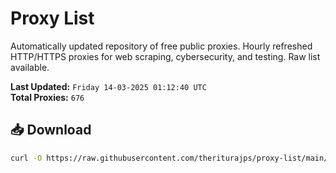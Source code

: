 # Proxy List

Automatically updated repository of free public proxies. Hourly refreshed HTTP/HTTPS proxies for web scraping, cybersecurity, and testing. Raw list available.

**Last Updated:** `Friday 14-03-2025 01:12:40 UTC`  
**Total Proxies:** `676`

## 📥 Download
```bash
curl -O https://raw.githubusercontent.com/theriturajps/proxy-list/main/proxies.txt
